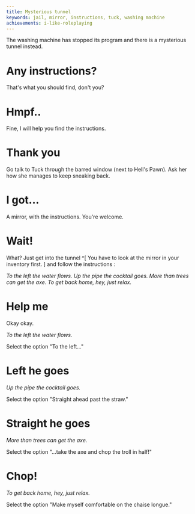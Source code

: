 ```yaml
---
title: Mysterious tunnel
keywords: jail, mirror, instructions, tuck, washing machine
achievements: i-like-roleplaying
---
```


The washing machine has stopped its program and there is a mysterious tunnel instead.

# Any instructions?
That's what you should find, don't you?

# Hmpf..
Fine, I will help you find the instructions.

# Thank you
Go talk to Tuck through the barred window (next to Hell's Pawn).
Ask her how she manages to keep sneaking back.

# I got...
A mirror, with the instructions. You're welcome.

# Wait!
What? Just get into the tunnel ^[ You have to look at the mirror in your inventory first. ] and follow the instructions :

_To the left the water flows. Up the pipe the cocktail goes. More than trees can get the axe. To get back home, hey, just relax._

# Help me
Okay okay.

_To the left the water flows._

Select the option "To the left..."

# Left he goes
_Up the pipe the cocktail goes._

Select the option "Straight ahead past the straw."

# Straight he goes
_More than trees can get the axe._

Select the option "...take the axe and chop the troll in half!"

# Chop!
_To get back home, hey, just relax._

Select the option "Make myself comfortable on the chaise longue."

